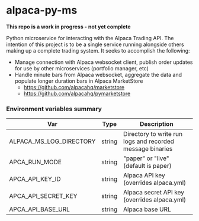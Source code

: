 # alpaca-py-ms
**This repo is a work in progress - not yet complete**

Python microservice for interacting with the Alpaca Trading API. The intention of this project is to be a single service running alongside others making up a complete trading system. It seeks to accomplish the following:
- Manage connection with Alpaca websocket client, publish order updates for use by other microservices (portfolio manager, etc)
- Handle minute bars from Alpaca websocket, aggregate the data and populate longer duration bars in Alpaca MarketStore
  - https://github.com/alpacahq/marketstore
  - https://github.com/alpacahq/pymarketstore



### Environment variables summary
| Var                     | Type   | Description                                               |
|-------------------------|--------|-----------------------------------------------------------|
| ALPACA_MS_LOG_DIRECTORY | string | Directory to write run logs and recorded message binaries |
| APCA_RUN_MODE           | string | "paper" or "live" (default is paper)                      |
| APCA_API_KEY_ID         | string | Alpaca API key (overrides alpaca.yml)                     |
| APCA_API_SECRET_KEY     | string | Alpaca secret API key (overrides alpaca.yml)              |
| APCA_API_BASE_URL       | string | Alpaca base URL                                           |
